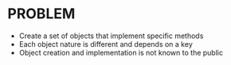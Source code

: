 
# PROBLEM
- Create a set of objects that implement specific methods
- Each object nature is different and depends on a key
- Object creation and implementation is not known to the public
